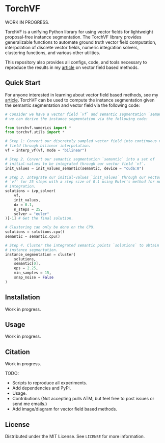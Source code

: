 # TorchVF

WORK IN PROGRESS.

TorchVF is a unifying Python library for using vector fields for lightweight 
proposal-free instance segmentation. The TorchVF library provides generalizable
functions to automate ground truth vector field computation, interpolation of
discrete vector fields, numeric integration solvers, clustering functions, and
various other utilities. 

This repository also provides all configs, code, and tools necessary to
reproduce the results in my
[article](https://github.com/ryanirl/torchvf/blob/main/article/first_draft.pdf)
on vector field based methods.

## Quick Start

For anyone interested in learning about vector field based methods, see my
[article](https://github.com/ryanirl/torchvf/blob/main/article/first_draft.pdf).
TorchVF can be used to compute the instance segmentation given the semantic
segmentation and vector field via the following code: 

```Python
# Consider we have a vector field `vf` and semantic segmentation `semantic`, 
# we can derive the instance segmentation via the following code: 

from torchvf.numerics import *
from torchvf.utils import *

# Step 1: Convert our discretely sampled vector field into continuous vector
# field through bilinear interpolation. 
vf = interp_vf(vf, mode = "bilinear")

# Step 2. Convert our semantic segmentation `semantic` into a set of
# initial-values to be integrated through our vector field `vf`.
init_values = init_values_semantic(semantic, device = "cuda:0")

# Step 3. Integrate our initial-values `init_values` through our vector field
# `vf` for 25 steps with a step size of 0.1 using Euler's method for numeric 
# integration. 
solutions = ivp_solver(
    vf, 
    init_values, 
    dx = 0.1,
    n_steps = 25,
    solver = "euler"
)[-1] # Get the final solution. 

# Clustering can only be done on the CPU. 
solutions = solutions.cpu()
semantic = semantic.cpu()

# Step 4. Cluster the integrated semantic points `solutions` to obtain the
# instance segmentation. 
instance_segmentation = cluster(
    solutions, 
    semantic[0], 
    eps = 2.25,
    min_samples = 15,
    snap_noise = False
)

```

## Installation

Work in progress.

## Usage

Work in progress.

## Citation

Work in progress.

TODO:
 - Scripts to reproduce all experiments.
 - Add dependencies and PyPi.
 - Usage.
 - Contributions (Not accepting pulls ATM, but feel free to post issues or send me emails.)
 - Add image/diagram for vector field based methods.


## License

Distributed under the MIT License. See `LICENSE` for more information.






